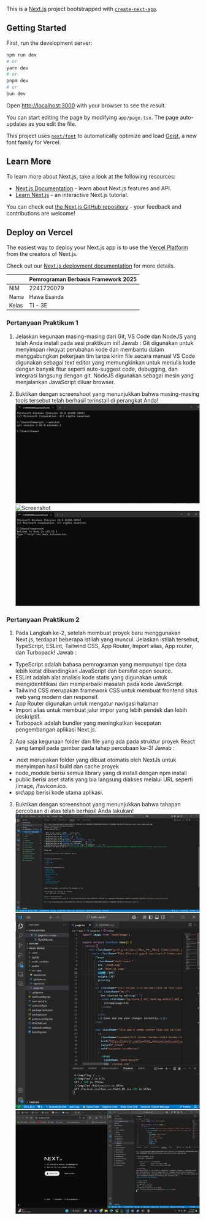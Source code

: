 This is a [Next.js](https://nextjs.org) project bootstrapped with [`create-next-app`](https://nextjs.org/docs/app/api-reference/cli/create-next-app).

## Getting Started

First, run the development server:

```bash
npm run dev
# or
yarn dev
# or
pnpm dev
# or
bun dev
```

Open [http://localhost:3000](http://localhost:3000) with your browser to see the result.

You can start editing the page by modifying `app/page.tsx`. The page auto-updates as you edit the file.

This project uses [`next/font`](https://nextjs.org/docs/app/building-your-application/optimizing/fonts) to automatically optimize and load [Geist](https://vercel.com/font), a new font family for Vercel.

## Learn More

To learn more about Next.js, take a look at the following resources:

- [Next.js Documentation](https://nextjs.org/docs) - learn about Next.js features and API.
- [Learn Next.js](https://nextjs.org/learn) - an interactive Next.js tutorial.

You can check out [the Next.js GitHub repository](https://github.com/vercel/next.js) - your feedback and contributions are welcome!

## Deploy on Vercel

The easiest way to deploy your Next.js app is to use the [Vercel Platform](https://vercel.com/new?utm_medium=default-template&filter=next.js&utm_source=create-next-app&utm_campaign=create-next-app-readme) from the creators of Next.js.

Check out our [Next.js deployment documentation](https://nextjs.org/docs/app/building-your-application/deploying) for more details.

| | Pemrograman Berbasis Framework 2025 |
| --- | --- |
| NIM | 2241720079 |
| Nama | Hawa Esanda |
| Kelas | TI - 3E |

### Pertanyaan Praktikum 1
1. Jelaskan kegunaan masing-masing dari Git, VS Code dan NodeJS yang telah Anda install pada sesi praktikum ini!
Jawab : 
Git digunakan untuk menyimpan riwayat perubahan kode dan membantu dalam menggabungkan pekerjaan tim tanpa kirim file secara manual
VS Code digunakan sebagai text editor yang memungkinkan untuk menulis kode dengan banyak fitur seperti auto-suggest code, debugging, dan integrasi langsung dengan git.
NodeJS digunakan sebagai mesin yang menjalankan JavaScript diluar browser.

2. Buktikan dengan screenshoot yang menunjukkan bahwa masing-masing tools tersebut telah berhasil terinstall di perangkat Anda!
![Screenshot](assets/Git.png)
![Screenshot](assets/VSCode.png)
![Screenshot](assets/NodeJS.png)

### Pertanyaan Praktikum 2
1. Pada Langkah ke-2, setelah membuat proyek baru menggunakan Next.js, terdapat beberapa istilah yang muncul. Jelaskan istilah tersebut, TypeScript, ESLint, Tailwind CSS, App Router, Import alias, App router, dan Turbopack!
Jawab :
- TypeScript adalah bahasa pemrograman yang mempunyai tipe data lebih ketat dibandingkan JavaScript dan bersifat open source.
- ESLint adalah alat analisis kode statis yang digunakan untuk mengidentifikasi dan memperbaiki masalah pada kode JavaScript. 
- Tailwind CSS merupakan framework CSS untuk membuat frontend situs web yang modern dan responsif.
- App Router digunakan untuk mengatur navigasi halaman 
- Import alias untuk membuat jalur impor yang lebih pendek dan lebih deskriptif.
- Turbopack adalah bundler yang meningkatkan kecepatan pengembangan aplikasi Next.js. 

2. Apa saja kegunaan folder dan file yang ada pada struktur proyek React yang tampil pada gambar pada tahap percobaan ke-3!
Jawab :
- .next merupakan folder yang dibuat otomatis oleh NextJs untuk menyimpan hasil build dan cache proyek
- node_module berisi semua library yang di install dengan npm install
- public berisi aset statis yang bia langsung diakses melalui URL seperti /image, /favicon.ico.
- src\app berisi kode utama aplikasi.

3. Buktikan dengan screenshoot yang menunjukkan bahwa tahapan percobaan di atas telah berhasil Anda lakukan!
![Screenshot](assets/Create%20next%20app.png)
![Screenshot](assets/hello-world.png)
![Screenshot](assets/running%20hello-world.png)
